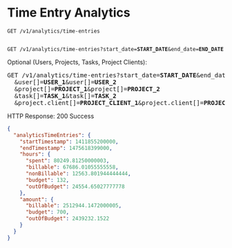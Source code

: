 # Time Entry Analytics


`GET /v1/analytics/time-entries`

<code>
GET /v1/analytics/time-entries?start_date=<b>START_DATE</b>&end_date=<b>END_DATE</b>
</code>

Optional (Users, Projects, Tasks, Project Clients):

<pre>
GET /v1/analytics/time-entries?start_date=<b>START_DATE</b>&end_date=<b>END_DATE</b>
  &user[]=<b>USER_1</b>&user[]=<b>USER_2</b>
  &project[]=<b>PROJECT_1</b>&project[]=<b>PROJECT_2</b>
  &task[]=<b>TASK_1</b>&task[]=<b>TASK_2</b>
  &project.client[]=<b>PROJECT_CLIENT_1</b>&project.client[]=<b>PROJECT_CLIENT_2</b>
</pre>

HTTP Response: 200 Success

```json
{
  "analyticsTimeEntries": {
    "startTimestamp": 1411855200000,
    "endTimestamp": 1475618399000,
    "hours": {
      "spent": 80249.81250000003,
      "billable": 67686.01055555558,
      "nonBillable": 12563.801944444444,
      "budget": 132,
      "outOfBudget": 24554.65027777778
    },
    "amount": {
      "billable": 2512944.1472000005,
      "budget": 700,
      "outOfBudget": 2439232.1522
    }
  }
}
```
